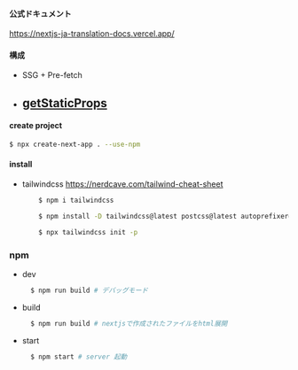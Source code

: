
#### 公式ドキュメント
https://nextjs-ja-translation-docs.vercel.app/

#### 構成
- SSG + Pre-fetch

- [getStaticProps](https://reffect.co.jp/react/next-js#getStaticProps)
  - 

#### create project
```bash
$ npx create-next-app . --use-npm
```

#### install
  * tailwindcss
    https://nerdcave.com/tailwind-cheat-sheet
    
    ```bash
        $ npm i tailwindcss

        $ npm install -D tailwindcss@latest postcss@latest autoprefixer@latest

        $ npx tailwindcss init -p
    ```

### npm 
  * dev
    ```bash
      $ npm run build # デバッグモード
    ```
  * build
    ```bash
      $ npm run build # nextjsで作成されたファイルをhtml展開
    ```
     
  * start

    ```bash
      $ npm start # server 起動
    ```

